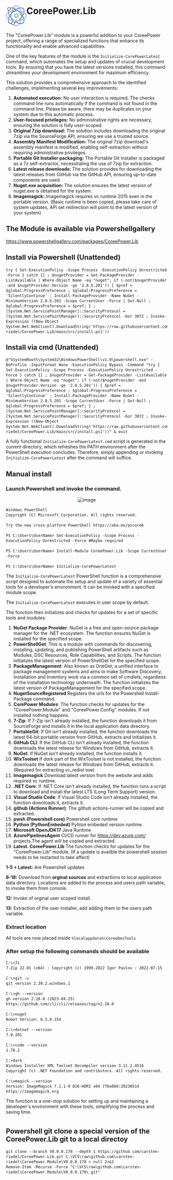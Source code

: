 # <img src="https://raw.githubusercontent.com/carsten-riedel/CoreePower.Lib/main/src/logo_64.png" align="left" />CoreePower.Lib
<br clear="left"/>

The "CoreePower.Lib" module is a powerful addition to your CoreePower project, offering a range of specialized functions that enhance its functionality and enable advanced capabilities.

One of the key features of the module is the `Initialize-CorePowerLatest` command, which automates the setup and updates of crucial development tools. By ensuring that you have the latest versions installed, this command streamlines your development environment for maximum efficiency.

This solution provides a comprehensive approach to the identified challenges, implementing several key improvements:

1. **Automated execution:** No user interaction is required. The checks command line runs automatically if the command is not found in the command line. Please be aware, there may be duplicates on your system due to this automatic process.
2. **User-focused privileges:** No administrative rights are necessary, ensuring the solution is fully user-scoped.
3. **Original 7zip download:** The solution includes downloading the original 7zip via the SourceForge API, ensuring we use a trusted source.
4. **Assembly Manifest Modification:** The original 7zip download's assembly manifest is modified, enabling self-extraction without requiring administrative privileges.
5. **Portable Git Installer packaging:** The Portable Git Installer is packaged as a 7z self-extractor, necessitating the use of 7zip for extraction.
6. **Latest release downloads:** The solution provides for downloading the latest releases from GitHub via the GitHub API, ensuring up-to-date components are used.
7. **Nuget.exe acquisition:** The solution ensures the latest version of nuget.exe is obtained for the system.
8. **Imagemagick:** Imagemagick requires vc runtime 2015 even in the portable version. (Basic runtime is been copied, please take care of system updates, API set redirection will point to the latest version of your system)


## The Module is available via Powershellgallery
https://www.powershellgallery.com/packages/CoreePower.Lib

## Install via Powershell (Unattended)
```
try { Set-ExecutionPolicy -Scope Process -ExecutionPolicy Unrestricted -Force } catch {} ; $nugetProvider = Get-PackageProvider -ListAvailable | Where-Object Name -eq "nuget"; if (-not($nugetProvider -and $nugetProvider.Version -ge '2.8.5.201')) { $pref = $global:ProgressPreference ; $global:ProgressPreference = 'SilentlyContinue' ; Install-PackageProvider -Name NuGet -MinimumVersion 2.8.5.201 -Scope CurrentUser -Force | Out-Null ; $global:ProgressPreference = $pref; } ;[System.Net.ServicePointManager]::SecurityProtocol = [System.Net.ServicePointManager]::SecurityProtocol -bor 3072 ; Invoke-Expression ((New-Object System.Net.WebClient).DownloadString('https://raw.githubusercontent.com/carsten-riedel/CoreePower.Lib/main/src/install.ps1'))
```

## Install via cmd (Unattended)
```
@"%SystemRoot%\System32\WindowsPowerShell\v1.0\powershell.exe" -NoProfile -InputFormat None -ExecutionPolicy Bypass -Command "try { Set-ExecutionPolicy -Scope Process -ExecutionPolicy Unrestricted -Force } catch {} ; $nugetProvider = Get-PackageProvider -ListAvailable | Where-Object Name -eq "nuget"; if (-not($nugetProvider -and $nugetProvider.Version -ge '2.8.5.201')) { $pref = $global:ProgressPreference ; $global:ProgressPreference = 'SilentlyContinue' ; Install-PackageProvider -Name NuGet -MinimumVersion 2.8.5.201 -Scope CurrentUser -Force | Out-Null ; $global:ProgressPreference = $pref; } ;[System.Net.ServicePointManager]::SecurityProtocol = [System.Net.ServicePointManager]::SecurityProtocol -bor 3072 ; Invoke-Expression ((New-Object System.Net.WebClient).DownloadString('https://raw.githubusercontent.com/carsten-riedel/CoreePower.Lib/main/src/install.ps1'))" & exit
```
A fully functional `Initialize-CorePowerLatest.cmd` script is generated in the current directory, which refreshes the PATH environment after the PowerShell execution concludes. Therefore, simply appending or invoking `Initialize-CorePowerLatest` after the command will suffice.

## Manual install
### Launch Powershell and invoke the command.

<p align="center">
  <img src="https://github.com/carsten-riedel/CoreePower.Lib/assets/97656046/b3f72ff5-f3c1-4e56-a259-8596cc1a0523" alt="image">
</p>

```
Windows PowerShell
Copyright (C) Microsoft Corporation. All rights reserved.

Try the new cross-platform PowerShell https://aka.ms/pscore6

PS C:\Users\UserName> Set-ExecutionPolicy -Scope Process -ExecutionPolicy Unrestricted -Force #Maybe required

PS C:\Users\UserName> Install-Module CoreePower.Lib -Scope CurrentUser -Force

PS C:\Users\UserName> Initialize-CorePowerLatest
```

The `Initialize-CorePowerLatest` PowerShell function is a comprehensive script designed to automate the setup and update of a variety of essential tools for a developer's environment. It can be invoked with a specified module scope.

The `Initialize-CorePowerLatest` executes in user scope by default.

The function then initializes and checks for updates for a set of specific tools and modules:

1. **NuGet Package Provider**: NuGet is a free and open-source package manager for the .NET ecosystem. The function ensures NuGet is installed for the specified scope.
2. **PowerShellGet**: This is a module with commands for discovering, installing, updating, and publishing PowerShell artifacts such as Modules, DSC Resources, Role Capabilities, and Scripts. The function initializes the latest version of PowerShellGet for the specified scope.
3. **PackageManagement**: Also known as OneGet, a unified interface to package management systems and aims to make Software Discovery, Installation and Inventory work via a common set of cmdlets, regardless of the installation technology underneath. The function initializes the latest version of PackageManagement for the specified scope.
4. **NugetSourceRegistered** Registers the urls for the Powershell Install-Package command.
5. **CorePower Modules**: The function checks for updates for the "CoreePower.Module" and "CoreePower.Config" modules. If not installed nothing happens.
6. **7-Zip**: If 7-Zip isn't already installed, the function downloads it from SourceForge and installs it in the local application data directory.
7. **PortableGit**: If Git isn't already installed, the function downloads the latest 64-bit portable version from GitHub, extracts and initializes it.
8. **GitHub CLI**: If the GitHub CLI isn't already installed, the function downloads the latest release for Windows from GitHub, extracts it.
9. **NuGet**: If NuGet isn't already installed, the function installs it.
10. **WixToolset** If *dark* part of the WixToolset is not installed, the function downloads the latest release for Windows from GitHub, extracts it. (Required for extracting vc_redist exe)
11. **Imagemagick** Download latest version from the website and adds required vc runtime.
12. **.NET Core**: If .NET Core isn't already installed, the function runs a script to download and install the latest LTS (Long Term Support) version.
13. **Visual Studio Code**: If Visual Studio Code isn't already installed, the function downloads it, extracts it.
14. **github (Actions Runner)**: The github actions-runner will be copied and extracted.
15. **pwsh (Powershell core)** Powershell core runtime
16. **Python (PythonEmbeded)** Pyhton embeded version runtime.
17. **Microsoft OpenJDK17** Java Runtime
18. **AzurePipelinesAgent** CI/CD runner for https://dev.azure.com/ projects.The agent will be copied and extracted.
19. **Latest. CoreePower.Lib** The function checks for updates for the "CoreePower.Lib" module. (If a update is availble the powershell session needs to be restarted to take affect) 


**1-5 + Latest:** Are Powershell updates

**6-18:** Download from **orginal sources** and extractions to local application data directory. Locations are added to the process and users path variable, to invoke them from console.

**12:** Invoke of orginal user scoped install.

**13:** Extraction of the user installer, add adding them to the users path variable.

### Extract location
All tools are now placed inside ``%localappdata%\CoreeDevTools``

### After setup the following commands should be available
```
C:\>7z
7-Zip 22.01 (x64) : Copyright (c) 1999-2022 Igor Pavlov : 2022-07-15

C:\>git -v
git version 2.39.2.windows.1

C:\>gh --version
gh version 2.28.0 (2023-04-25)
https://github.com/cli/cli/releases/tag/v2.28.0

C:\>nuget
NuGet Version: 6.5.0.154

C:\>dotnet --version
7.0.201

C:\>code --version
1.78.2

C:>dark
Windows Installer XML Toolset Decompiler version 3.11.2.4516
Copyright (c) .NET Foundation and contributors. All rights reserved.

C:\>magick --version
Version: ImageMagick 7.1.1-9 Q16-HDRI x64 776a88d:20230514 https://imagemagick.org
```

The function is a one-stop solution for setting up and maintaining a developer's environment with these tools, simplifying the process and saving time.

<h1></h1>

## Powershell git clone a special version of the CoreePower.Lib git to a local directoy
```
git clone --branch V0.0.0.178 --depth 1 https://github.com/carsten-riedel/CoreePower.Lib.git C:\VCS\raw\github.com\carsten-riedel\CoreePower.Module\V0.0.0.178 > null 2>&1
Remove-Item -Recurse -Force "C:\VCS\raw\github.com\carsten-riedel\CoreePower.Module\V0.0.0.178\.git"

```


